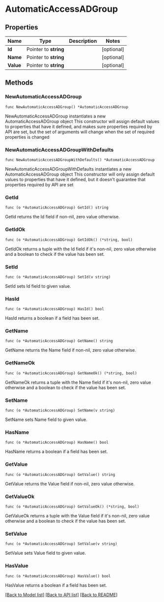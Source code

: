 # AutomaticAccessADGroup

## Properties

Name | Type | Description | Notes
------------ | ------------- | ------------- | -------------
**Id** | Pointer to **string** |  | [optional] 
**Name** | Pointer to **string** |  | [optional] 
**Value** | Pointer to **string** |  | [optional] 

## Methods

### NewAutomaticAccessADGroup

`func NewAutomaticAccessADGroup() *AutomaticAccessADGroup`

NewAutomaticAccessADGroup instantiates a new AutomaticAccessADGroup object
This constructor will assign default values to properties that have it defined,
and makes sure properties required by API are set, but the set of arguments
will change when the set of required properties is changed

### NewAutomaticAccessADGroupWithDefaults

`func NewAutomaticAccessADGroupWithDefaults() *AutomaticAccessADGroup`

NewAutomaticAccessADGroupWithDefaults instantiates a new AutomaticAccessADGroup object
This constructor will only assign default values to properties that have it defined,
but it doesn't guarantee that properties required by API are set

### GetId

`func (o *AutomaticAccessADGroup) GetId() string`

GetId returns the Id field if non-nil, zero value otherwise.

### GetIdOk

`func (o *AutomaticAccessADGroup) GetIdOk() (*string, bool)`

GetIdOk returns a tuple with the Id field if it's non-nil, zero value otherwise
and a boolean to check if the value has been set.

### SetId

`func (o *AutomaticAccessADGroup) SetId(v string)`

SetId sets Id field to given value.

### HasId

`func (o *AutomaticAccessADGroup) HasId() bool`

HasId returns a boolean if a field has been set.

### GetName

`func (o *AutomaticAccessADGroup) GetName() string`

GetName returns the Name field if non-nil, zero value otherwise.

### GetNameOk

`func (o *AutomaticAccessADGroup) GetNameOk() (*string, bool)`

GetNameOk returns a tuple with the Name field if it's non-nil, zero value otherwise
and a boolean to check if the value has been set.

### SetName

`func (o *AutomaticAccessADGroup) SetName(v string)`

SetName sets Name field to given value.

### HasName

`func (o *AutomaticAccessADGroup) HasName() bool`

HasName returns a boolean if a field has been set.

### GetValue

`func (o *AutomaticAccessADGroup) GetValue() string`

GetValue returns the Value field if non-nil, zero value otherwise.

### GetValueOk

`func (o *AutomaticAccessADGroup) GetValueOk() (*string, bool)`

GetValueOk returns a tuple with the Value field if it's non-nil, zero value otherwise
and a boolean to check if the value has been set.

### SetValue

`func (o *AutomaticAccessADGroup) SetValue(v string)`

SetValue sets Value field to given value.

### HasValue

`func (o *AutomaticAccessADGroup) HasValue() bool`

HasValue returns a boolean if a field has been set.


[[Back to Model list]](../README.md#documentation-for-models) [[Back to API list]](../README.md#documentation-for-api-endpoints) [[Back to README]](../README.md)


